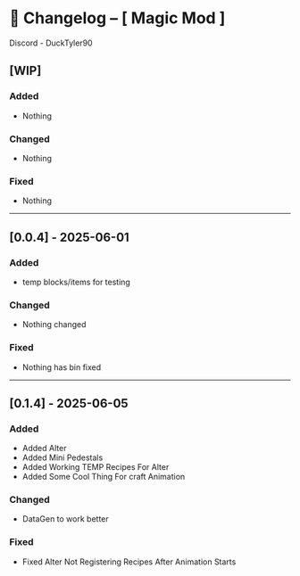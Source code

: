 # 📜 Changelog – [ Magic Mod ]

Discord - DuckTyler90

## [WIP]
### Added
- Nothing

### Changed
- Nothing

### Fixed
- Nothing

---

## [0.0.4] - 2025-06-01
### Added
- temp blocks/items for testing

### Changed
- Nothing changed

### Fixed
- Nothing has bin fixed

---

## [0.1.4] - 2025-06-05
### Added
- Added Alter
- Added Mini Pedestals
- Added Working TEMP Recipes For Alter
- Added Some Cool Thing For craft Animation

### Changed
- DataGen to work better

### Fixed
- Fixed Alter Not Registering Recipes After Animation Starts